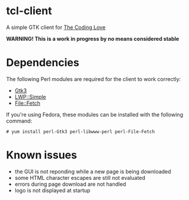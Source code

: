 # tcl-client
A simple GTK client for [The Coding Love](http://thecodinglove.com/)

**WARNING! This is a work in progress by no means considered stable**

# Dependencies
The following Perl modules are required for the client to work correctly:
* [Gtk3](https://metacpan.org/pod/Gtk3)
* [LWP::Simple](https://metacpan.org/pod/LWP::Simple)
* [File::Fetch](https://metacpan.org/pod/File::Fetch)

If you're using Fedora, these modules can be installed with the following command:
    
    # yum install perl-Gtk3 perl-libwww-perl perl-File-Fetch

# Known issues
* the GUI is not reponding while a new page is being downloaded
* some HTML character escapes are still not evaluated
* errors during page download are not handled
* logo is not displayed at startup
